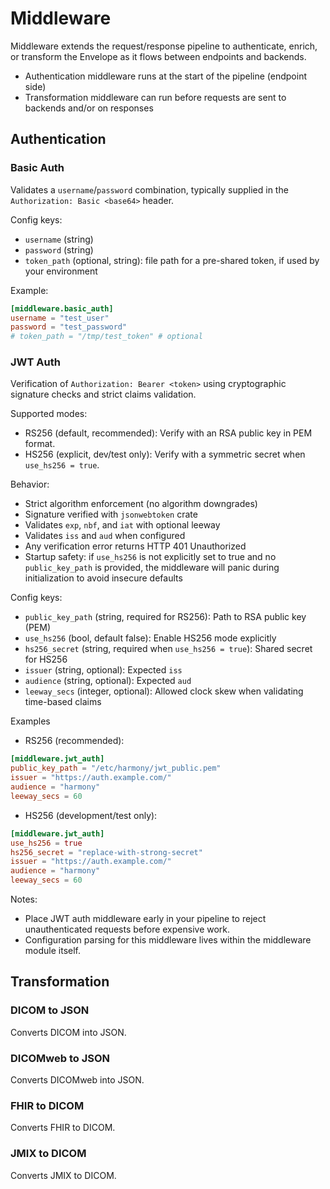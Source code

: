 # Middleware

Middleware extends the request/response pipeline to authenticate, enrich, or transform the Envelope as it flows between endpoints and backends.

- Authentication middleware runs at the start of the pipeline (endpoint side)
- Transformation middleware can run before requests are sent to backends and/or on responses

## Authentication

### Basic Auth
Validates a `username`/`password` combination, typically supplied in the `Authorization: Basic <base64>` header.

Config keys:
- `username` (string)
- `password` (string)
- `token_path` (optional, string): file path for a pre-shared token, if used by your environment

Example:
```toml
[middleware.basic_auth]
username = "test_user"
password = "test_password"
# token_path = "/tmp/test_token" # optional
```

### JWT Auth
Verification of `Authorization: Bearer <token>` using cryptographic signature checks and strict claims validation.

Supported modes:
- RS256 (default, recommended): Verify with an RSA public key in PEM format.
- HS256 (explicit, dev/test only): Verify with a symmetric secret when `use_hs256 = true`.

Behavior:
- Strict algorithm enforcement (no algorithm downgrades)
- Signature verified with `jsonwebtoken` crate
- Validates `exp`, `nbf`, and `iat` with optional leeway
- Validates `iss` and `aud` when configured
- Any verification error returns HTTP 401 Unauthorized
- Startup safety: if `use_hs256` is not explicitly set to true and no `public_key_path` is provided, the middleware will panic during initialization to avoid insecure defaults

Config keys:
- `public_key_path` (string, required for RS256): Path to RSA public key (PEM)
- `use_hs256` (bool, default false): Enable HS256 mode explicitly
- `hs256_secret` (string, required when `use_hs256 = true`): Shared secret for HS256
- `issuer` (string, optional): Expected `iss`
- `audience` (string, optional): Expected `aud`
- `leeway_secs` (integer, optional): Allowed clock skew when validating time-based claims

Examples
- RS256 (recommended):
```toml
[middleware.jwt_auth]
public_key_path = "/etc/harmony/jwt_public.pem"
issuer = "https://auth.example.com/"
audience = "harmony"
leeway_secs = 60
```

- HS256 (development/test only):
```toml
[middleware.jwt_auth]
use_hs256 = true
hs256_secret = "replace-with-strong-secret"
issuer = "https://auth.example.com/"
audience = "harmony"
leeway_secs = 60
```

Notes:
- Place JWT auth middleware early in your pipeline to reject unauthenticated requests before expensive work.
- Configuration parsing for this middleware lives within the middleware module itself.

## Transformation

### DICOM to JSON
Converts DICOM into JSON.

### DICOMweb to JSON
Converts DICOMweb into JSON.

### FHIR to DICOM
Converts FHIR to DICOM.

### JMIX to DICOM
Converts JMIX to DICOM.
